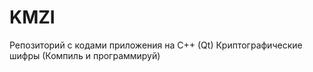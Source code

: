 # KMZI
Репозиторий с кодами приложения на C++ (Qt) Криптографические шифры (Компиль и программируй) 
